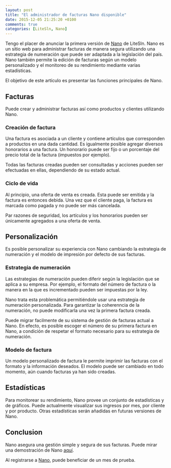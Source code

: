 ```yaml
---
layout: post
title: "El administrador de facturas Nano disponible"
date: 2015-12-05 21:25:20 +0100
comments: true
categories: [LiteSln, Nano]
---
```

Tengo el placer de anunciar la primera versión de [Nano](https://nano.litesln.com) de LiteSln. Nano es un sitio web  para administrar facturas de manera segura utilizando una estrategia de numeración que puede ser adaptada a la legislación del país. Nano también permite la edición de facturas según un modelo personalizado y el monitoreo de su rendimiento mediante varias estadísticas.

El objetivo de este artículo es presentar las funciones principales de Nano.

<!-- more -->

## Facturas

Puede crear y administrar facturas así como productos y clientes utilizando Nano.

### Creación de factura

Una factura es asociada a un cliente y contiene artículos que corresponden a productos en una dada cantidad. Es igualmente posible agregar diversos honorarios a una factura. Un honorario puede ser fijo o un porcentaje del precio total de la factura (impuestos por ejemplo).

Todas las facturas creadas pueden ser consultadas y acciones pueden ser efectuadas en ellas, dependiendo de su estado  actual.

### Ciclo de vida

Al principio, una oferta de venta es creada. Esta puede ser emitida y la factura es entonces debida. Una vez que el cliente paga, la factura es marcada como pagada y no puede ser más cancelada.

Par razones de seguridad, los artículos y los honorarios pueden ser únicamente agregados a una oferta de venta.

## Personalización

Es posible personalizar su experiencia con Nano cambiando la estrategia de numeración y el modelo de impresión por defecto de sus facturas.

### Estrategia de numeración

Las estrategias de numeración pueden diferir según la legislación que se aplica a su empresa. Por ejemplo, el formato del número de factura o la manera en la que es incrementado pueden ser impuestas por la ley.

Nano trata esta problemática permitiéndole usar una estrategia de numeración personalizada. Para garantizar la coherenncia de la numeración, no puede modificarla una vez la primera factura creada.

Puede migrar facilmente de su sistema de gestión de facturas actual a Nano. En efecto, es posible escoger el número de su primera factura en Nano, a condición de respetar el formato necesario para su estrategia de numeración.

### Modelo de factura

Un modelo personalizado de factura le permite imprimir las facturas con el formato y la información deseados. El modelo puede ser cambiado en todo momento, aún cuando facturas ya han sido creadas.

## Estadísticas

Para monitorear su rendimiento, Nano provee un conjunto de estadísticas y de gráficos. Puede actualmente visualizar sus ingresos por mes, por cliente y por producto. Otras estadísticas serán añadidas en futuras versiones de Nano.

## Conclusion

Nano asegura una gestión simple y segura de sus facturas. Puede mirar una demostración de Nano [aquí](https://www.youtube.com/watch?v=6_XCBTwu7tE).

Al registrarse a [Nano](https://nano.litesln.com), puede beneficiar de un mes de prueba.
